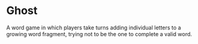 # Ghost
A word game in which players take turns adding individual letters to a growing word fragment, trying not to be the one to complete a valid word. 
